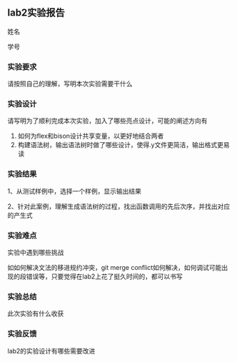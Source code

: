 ## lab2实验报告

姓名

学号

### 实验要求

请按照自己的理解，写明本次实验需要干什么

### 实验设计

请写明为了顺利完成本次实验，加入了哪些亮点设计，可能的阐述方向有

1. 如何为flex和bison设计共享变量，以更好地结合两者
2. 构建语法树，输出语法树时做了哪些设计，使得.y文件更简洁，输出格式更易读

### 实验结果

1、从测试样例中，选择一个样例，显示输出结果

2、针对此案例，理解生成语法树的过程，找出函数调用的先后次序，并找出对应的产生式

### 实验难点

实验中遇到哪些挑战

如如何解决文法的移进规约冲突，git merge conflict如何解决，如何调试可能出现的段错误等，只要觉得在lab2上花了挺久时间的，都可以书写

### 实验总结

此次实验有什么收获

### 实验反馈

lab2的实验设计有哪些需要改进

